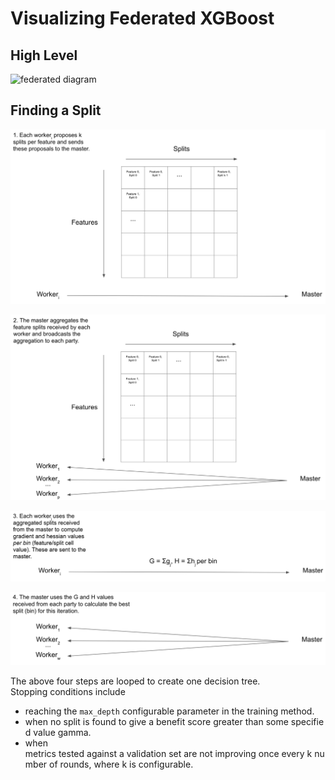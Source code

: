# Visualizing Federated XGBoost

## High Level

![federated diagram](federated-xgboost-diagram.png)

## Finding a Split

 ![diagram 1](detail_1.png)  

 ![diagram 2](detail_2.png)  

 ![diagram 3](detail_3.png)  

 ![diagram 4](detail_4.png)  


The above four steps are looped to create one decision tree. Stopping conditions include

* reaching the `max_depth` configurable parameter in the training method.  
* when no split is found to give a benefit score greater than some specified value gamma.  
* when metrics tested against a validation set are not improving once every k number of rounds, where k is configurable.

